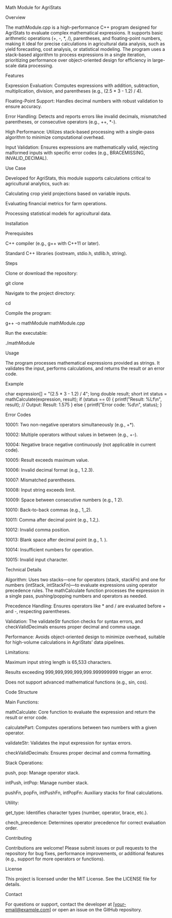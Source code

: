 Math Module for AgriStats

Overview

The mathModule.cpp is a high-performance C++ program designed for AgriStats to evaluate complex mathematical expressions. It supports basic arithmetic operations (+, -, *, /), parentheses, and floating-point numbers, making it ideal for precise calculations in agricultural data analysis, such as yield forecasting, cost analysis, or statistical modeling. The program uses a stack-based algorithm to process expressions in a single iteration, prioritizing performance over object-oriented design for efficiency in large-scale data processing.

Features





Expression Evaluation: Computes expressions with addition, subtraction, multiplication, division, and parentheses (e.g., (2.5 * 3 - 1.2) / 4).



Floating-Point Support: Handles decimal numbers with robust validation to ensure accuracy.



Error Handling: Detects and reports errors like invalid decimals, mismatched parentheses, or consecutive operators (e.g., ++, *-).



High Performance: Utilizes stack-based processing with a single-pass algorithm to minimize computational overhead.



Input Validation: Ensures expressions are mathematically valid, rejecting malformed inputs with specific error codes (e.g., BRACEMISSING, INVALID_DECIMAL).

Use Case

Developed for AgriStats, this module supports calculations critical to agricultural analytics, such as:





Calculating crop yield projections based on variable inputs.



Evaluating financial metrics for farm operations.



Processing statistical models for agricultural data.

Installation

Prerequisites





C++ compiler (e.g., g++ with C++11 or later).



Standard C++ libraries (iostream, stdio.h, stdlib.h, string).

Steps





Clone or download the repository:

git clone <repository-url>



Navigate to the project directory:

cd <project-directory>



Compile the program:

g++ -o mathModule mathModule.cpp



Run the executable:

./mathModule

Usage

The program processes mathematical expressions provided as strings. It validates the input, performs calculations, and returns the result or an error code.

Example

char expression[] = "(2.5 * 3 - 1.2) / 4";
long double result;
short int status = mathCalculate(expression, result);
if (status == 0) {
    printf("Result: %Lf\n", result); // Output: Result: 1.575
} else {
    printf("Error code: %d\n", status);
}

Error Codes





10001: Two non-negative operators simultaneously (e.g., +*).



10002: Multiple operators without values in between (e.g., +-).



10004: Negative brace negative continuously (not applicable in current code).



10005: Result exceeds maximum value.



10006: Invalid decimal format (e.g., 1.2.3).



10007: Mismatched parentheses.



10008: Input string exceeds limit.



10009: Space between consecutive numbers (e.g., 1 2).



10010: Back-to-back commas (e.g., 1,,2).



10011: Comma after decimal point (e.g., 1.2,).



10012: Invalid comma position.



10013: Blank space after decimal point (e.g., 1. ).



10014: Insufficient numbers for operation.



10015: Invalid input character.

Technical Details





Algorithm: Uses two stacks—one for operators (stack, stackFn) and one for numbers (intStack, intStackFn)—to evaluate expressions using operator precedence rules. The mathCalculate function processes the expression in a single pass, pushing/popping numbers and operators as needed.



Precedence Handling: Ensures operators like * and / are evaluated before + and -, respecting parentheses.



Validation: The validateStr function checks for syntax errors, and checkValidDecimals ensures proper decimal and comma usage.



Performance: Avoids object-oriented design to minimize overhead, suitable for high-volume calculations in AgriStats’ data pipelines.



Limitations:





Maximum input string length is 65,533 characters.



Results exceeding 999,999,999,999,999.999999999 trigger an error.



Does not support advanced mathematical functions (e.g., sin, cos).

Code Structure





Main Functions:





mathCalculate: Core function to evaluate the expression and return the result or error code.



calculatePart: Computes operations between two numbers with a given operator.



validateStr: Validates the input expression for syntax errors.



checkValidDecimals: Ensures proper decimal and comma formatting.



Stack Operations:





push, pop: Manage operator stack.



intPush, intPop: Manage number stack.



pushFn, popFn, intPushFn, intPopFn: Auxiliary stacks for final calculations.



Utility:





get_type: Identifies character types (number, operator, brace, etc.).



chech_precedence: Determines operator precedence for correct evaluation order.

Contributing

Contributions are welcome! Please submit issues or pull requests to the repository for bug fixes, performance improvements, or additional features (e.g., support for more operators or functions).

License

This project is licensed under the MIT License. See the LICENSE file for details.

Contact

For questions or support, contact the developer at [your-email@example.com] or open an issue on the GitHub repository.

